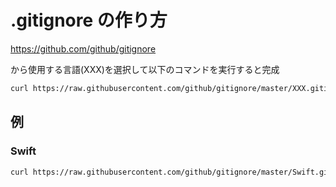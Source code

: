 # .gitignore の作り方

https://github.com/github/gitignore

から使用する言語(XXX)を選択して以下のコマンドを実行すると完成

```bash
curl https://raw.githubusercontent.com/github/gitignore/master/XXX.gitignore -o .gitignore
```

## 例

### Swift

```bash
curl https://raw.githubusercontent.com/github/gitignore/master/Swift.gitignore -o .gitignore
```
